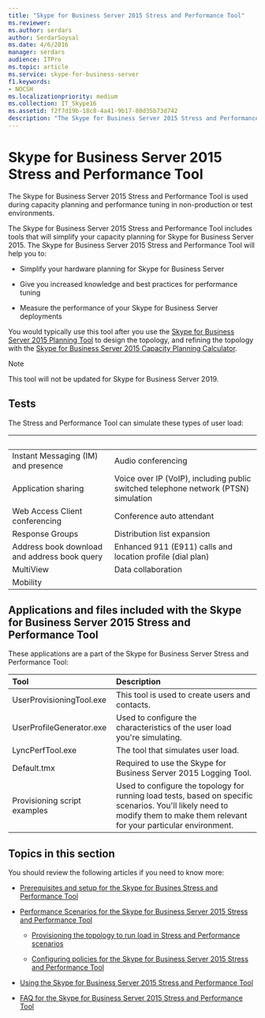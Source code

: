 ```yaml
---
title: "Skype for Business Server 2015 Stress and Performance Tool"
ms.reviewer: 
ms.author: serdars
author: SerdarSoysal
ms.date: 4/6/2016
manager: serdars
audience: ITPro
ms.topic: article
ms.service: skype-for-business-server
f1.keywords:
- NOCSH
ms.localizationpriority: medium
ms.collection: IT_Skype16
ms.assetid: f2f7d19b-18c8-4a41-9b17-80d35b73d742
description: "The Skype for Business Server 2015 Stress and Performance Tool is used during capacity planning and performance tuning in non-production or test environments."
---
```


# Skype for Business Server 2015 Stress and Performance Tool
 
The Skype for Business Server 2015 Stress and Performance Tool is used during capacity planning and performance tuning in non-production or test environments.
  
The Skype for Business Server 2015 Stress and Performance Tool includes tools that will simplify your capacity planning for Skype for Business Server 2015. The Skype for Business Server 2015 Stress and Performance Tool will help you to:
  
- Simplify your hardware planning for Skype for Business Server
    
- Give you increased knowledge and best practices for performance tuning
    
- Measure the performance of your Skype for Business Server deployments
    
You would typically use this tool after you use the [Skype for Business Server 2015 Planning Tool](../../management-tools/planning-tool/planning-tool.md) to design the topology, and refining the topology with the [Skype for Business Server 2015 Capacity Planning Calculator](../../management-tools/capacity-planning-calculator.md). 

> [!NOTE]
> This tool will not be updated for Skype for Business Server 2019.
  
## Tests

The Stress and Performance Tool can simulate these types of user load:
  
|&nbsp;|&nbsp;|
|:-----|:-----|
|Instant Messaging (IM) and presence   |Audio conferencing   |
|Application sharing   |Voice over IP (VoIP), including public switched telephone network (PTSN) simulation   |
|Web Access Client conferencing   |Conference auto attendant   |
|Response Groups   |Distribution list expansion   |
|Address book download and address book query   |Enhanced 911 (E911) calls and location profile (dial plan)   |
|MultiView   |Data collaboration   |
|Mobility   ||
   
## Applications and files included with the Skype for Business Server 2015 Stress and Performance Tool

These applications are a part of the Skype for Business Server Stress and Performance Tool:
  
|Tool|Description|
|:-----|:-----|
|UserProvisioningTool.exe   |This tool is used to create users and contacts.   |
|UserProfileGenerator.exe   |Used to configure the characteristics of the user load you're simulating.   |
|LyncPerfTool.exe   |The tool that simulates user load.   |
|Default.tmx   |Required to use the Skype for Business Server 2015 Logging Tool.   |
|Provisioning script examples   |Used to configure the topology for running load tests, based on specific scenarios. You'll likely need to modify them to make them relevant for your particular environment.   |
   
## Topics in this section

You should review the following articles if you need to know more:
  
- [Prerequisites and setup for the Skype for Busines Stress and Performance Tool](prerequisites-and-setup.md)
    
- [Performance Scenarios for the Skype for Business Server 2015 Stress and Performance Tool](scenarios.md)
    
  - [Provisioning the topology to run load in Stress and Performance scenarios](provisioning-the-topology-to-run-load.md)
    
  - [Configuring policies for the Skype for Business Server 2015 Stress and Performance Tool](configuring-policies.md)
    
- [Using the Skype for Business Server 2015 Stress and Performance Tool](using-the-tool.md)
    
- [FAQ for the Skype for Business Server 2015 Stress and Performance Tool](faq.md)
    

